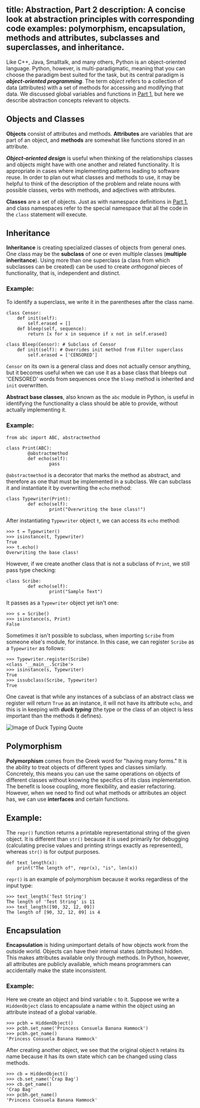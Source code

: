 title: Abstraction, Part 2
description: A concise look at abstraction principles with corresponding code examples: polymorphism, encapsulation, methods and attributes, subclasses and superclasses, and inheritance.
---

Like C++, Java, Smalltalk, and many others, Python is an object-oriented language. Python, however, is multi-paradigmatic, meaning that you can choose the paradigm best suited for the task, but its central paradigm is ***object-oriented programming***. The term _object_ refers to a collection of data (attributes) with a set of methods for accessing and modifying that data.  We discussed global variables and functions in [Part 1](https://www.section.io/engineering-education/abstraction-concepts/), but here we describe abstraction concepts relevant to objects.

## Objects and Classes
**Objects** consist of attributes and methods. **Attributes** are variables that are part of an object, and **methods** are somewhat like functions stored in an attribute.

***Object-oriented design*** is useful when thinking of the relationships classes and objects might have with one another and related functionality. It is appropriate in cases where implementing patterns leading to software reuse. In order to plan out what classes and methods to use, it may be helpful to think of the description of the problem and relate nouns with possible classes, verbs with methods, and adjectives with attributes.

**Classes** are a set of objects. Just as with namespace definitions in [Part 1](https://www.section.io/engineering-education/abstraction-concepts/), and class namespaces refer to the special namespace that all the code in the ```class``` statement will execute.

## Inheritance

**Inheritance** is creating specialized classes of objects from general ones. One class may be the **subclass** of one or even multiple classes (**multiple inheritance**). Using more than one superclass (a class from which subclasses can be created) can be used to create _orthogonal_ pieces of functionality, that is, independent and distinct. 

### Example: 
To identify a superclass, we write it in the parentheses after the class name.

```shell
class Censor:
    def init(self):
        self.erased = []
    def bleep(self, sequence):
        return [x for x in sequence if x not in self.erased]

class Bleep(Censor): # Subclass of Censor
    def init(self): # Overrides init method from Filter superclass
        self.erased = ['CENSORED']
```

```Censor``` on its own is a general class and does not actually censor anything, but it becomes useful when we can use it as a base class that bleeps out 'CENSORED' words from sequences once the ```bleep``` method is inherited and ```init``` overwritten.

**Abstract base classes**, also known as the ```abc``` module in Python, is useful in identifying the functionality a class should be able to provide, without actually implementing it.

### Example: 
```shell
from abc import ABC, abstractmethod

class Print(ABC):
		@abstractmethod
		def echo(self):
				pass
```
```@abstractmethod``` is a decorator that marks the method as abstract, and therefore as one that must be implemented in a subclass. We can subclass it and instantiate it by overwriting the ```echo``` method:
```shell
class Typewriter(Print):
		def echo(self):
				print("Overwriting the base class!")
```
After instantiating ```Typewriter``` object ```t```, we can access its ```echo``` method:
```shell
>>> t = Typewriter()
>>> isinstance(t, Typewriter)
True
>>> t.echo()
Overwriting the base class!
```
However, if we create another class that is not a subclass of ```Print```, we still pass type checking:
```shell
class Scribe:
		def echo(self):
				print("Sample Text")
```
It passes as a ```Typewriter``` object yet isn't one:
```shell
>>> s = Scribe()
>>> isinstance(s, Print)
False
```
Sometimes it isn't possible to subclass, when importing ```Scribe``` from someone else's module, for instance. In this case, we can register ```Scribe``` as a ```Typewriter``` as follows:

```shell
>>> Typewriter.register(Scribe)
<class '__main__.Scribe'>
>>> isinstance(s, Typewriter)
True
>>> issubclass(Scribe, Typewriter)
True
```

One caveat is that while any instances of a subclass of an abstract class we register will return ```True``` as an instance, it will not have its attribute ```echo```, and this is in keeping with ***duck typing*** (the type or the class of an object is less important than the methods it defines).

![Image of Duck Typing Quote](https://www.thebraziltimes.com/photos/29/19/52/2919525-B.jpg)

## Polymorphism

**Polymorphism** comes from the Greek word for "having many forms." It is the ability to treat objects of different types and classes similarly. Concretely, this means you can use the same operations on objects of different classes without knowing the specifics of its class implementation. The benefit is loose coupling, more flexibility, and easier refactoring. However, when we need to find out what methods or attributes an object has, we can use **interfaces** and certain functions.

## Example: 
The ```repr()``` function returns a printable representational string of the given object. It is different than ```str()``` because it is used primarily for debugging (calculating precise values and printing strings exactly as represented), whereas ```str()``` is for output purposes.

```shell
def text_length(x):
    print("The length of", repr(x), "is", len(x))
```

```repr()``` is an example of polymorphism because it works regardless of the input type:
```shell
>>> text_length('Test String')
The length of 'Test String' is 11
>>> text_length([90, 32, 12, 09])
The length of [90, 32, 12, 09] is 4
```

## Encapsulation

**Encapsulation** is hiding unimportant details of how objects work from the outside world. Objects can have their internal states (attributes) hidden. This makes attributes available only through methods. In Python, however, all attributes are publicly available, which means programmers can accidentally make the state inconsistent.

### Example: 
Here we create an object and bind variable ```c``` to it. Suppose we write a ```HiddenObject``` class to encapsulate a name within the object using an attribute instead of a global variable.

```shell
>>> pcbh = HiddenObject()
>>> pcbh.set_name('Princess Consuela Banana Hammock')
>>> pcbh.get_name()
'Princess Consuela Banana Hammock'
```
After creating another object, we see that the original object ```h``` retains its name because it has its own state which can be changed using class methods.

```shell
>>> cb = HiddenObject()
>>> cb.set_name('Crap Bag')
>>> cb.get_name()
'Crap Bag'
>>> pcbh.get_name()
'Princess Consuela Banana Hammock'
```
